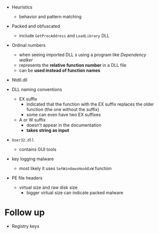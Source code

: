 - Heuristics
	- behavior and pattern matching
- Packed and obfuscated
	- include `GetProcAddress` and `LoadLibrary` DLL
- Ordinal numbers
	- when seeing imported DLL s using a program like _Dependency walker_
	- represents the **relative function number** in a DLL file
	- can be **used instead of function names**
- Ntdll.dll
- DLL naming conventions
	- EX suffix
		- indicated that the function with the EX suffix replaces the older function (the one without the suffix)
		- some can even have two EX suffixes
	- A or W suffix
		- doesn't appear in the documentation
		- **takes string as input** 
- `User32.dll`
	- contains GUI tools
- key logging malware
	- most likely it uses `SetWindowsHookExW` function

- PE file headers
	- virtual size and raw disk size
		- bigger virtual size can indicate packed malware

# Follow up
- Registry keys